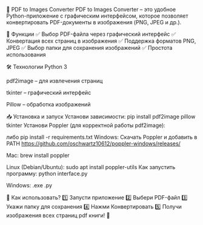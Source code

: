 📄 PDF to Images Converter
PDF to Images Converter – это удобное Python-приложение с графическим интерфейсом, которое позволяет конвертировать PDF-документы в изображения (PNG, JPEG и др.).

🚀 Функции
✅ Выбор PDF-файла через графический интерфейс
✅ Конвертация всех страниц в изображения
✅ Поддержка форматов PNG, JPEG
✅ Выбор папки для сохранения изображений
✅ Простота использования

🛠 Технологии
Python 3

pdf2image – для извлечения страниц

tkinter – графический интерфейс

Pillow – обработка изображений

📥 Установка и запуск
Установи зависимости:
pip install pdf2image pillow tkinter
Установи Poppler (для корректной работы pdf2image):

либо pip install -r requirements.txt
Windows: Скачать Poppler и добавить в PATH
https://github.com/oschwartz10612/poppler-windows/releases/

Mac:
brew install poppler


Linux (Debian/Ubuntu):
sudo apt install poppler-utils
Как запустить программу:
python interface.py

Windows:
.exe
.py

📸 Как использовать?
1️⃣ Запусти приложение
2️⃣ Выбери PDF-файл
3️⃣ Укажи папку для сохранения
4️⃣ Нажми Конвертировать
5️⃣ Получи изображения всех страниц pdf книги! 🎉